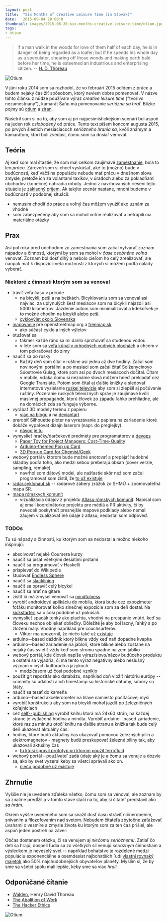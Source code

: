 ```yaml
---
layout: post
title:  "Six Months of Creative Leisure Time (in Slovak)"
date:   2015-09-04 20:00:0
thumbnail: images/2015-08-30-six-months-creative-leisure-time/otium.jpg
tags:
- otium 
---
```


> If a man walk in the woods for love of them half of each day, he is in danger of being regarded as a loafer; but if he spends his whole day as a speculator, shearing off those woods and making earth bald before her time, he is esteemed an industrious and enterprising citizen. -- [H. D. Thoreau](https://en.wikipedia.org/wiki/Henry_David_Thoreau)

![Otium]({{site.baseurl}}/images/2015-08-30-six-months-creative-leisure-time/bike.jpg "Otium")

V júni roku 2014 som sa rozhodol, že vo februári 2015 odídem z práce a budem nejaký čas žiť spôsobom, ktorý neviem dobre pomenovať. V názve tohto článku z núdze používam výraz _creative leisure time_ ("tvorivo nezamestnaný"), kamarát Šaňo má pomenovanie _seriózne sa hrať_. Blízke pojmy sú [otium](https://en.wikipedia.org/wiki/Otium) a [ziran](https://en.m.wikipedia.org/wiki/Ziran). 

Našetril som si na to, aby som aj pri najpesimistickejšom scenári bol aspoň na jeden rok _oslobodený_ od práce.
Tento text píšem koncom augusta 2015, po prvých šiestich mesiaciacoch _seriózneho hrania sa_, kvôli známym a kamarátom, ktorí boli zvedaví, čomu som sa dosiaľ venoval.

## Teória

Aj keď som mal štastie, že som mal celkom zaujímavé [zamestnanie](https://www.linkedin.com/pub/peter-vojtek/12/9b9/197), bola to len _práca_. Zároveň som si chcel vyskúšať, aké to (možno) bude v budúcnosti, keď väčšina populácie nebude mať prácu v dnešnom slova zmysle, pretože ich za volantami taxíkov, v úradoch alebo za pokladňami obchodov (konečne) nahradia roboty. 
Jedno z navrhovaných riešení tejto situácie je [základný príjem](https://en.wikipedia.org/wiki/Basic_income). Ak takýto scenár nastane, mnohí budeme v budúcnosti v podobnej situácii:

* nemusím chodiť do práce a voľný čas môžem využiť ako uznám za vhodné
* som zabezpečený aby som sa mohol voľne realizovať a netrápili ma materiálne otázky

## Prax

Asi pol roka pred odchodom zo zamestnania som začal vytvárať zoznam nápadov a činností, ktorými by som sa mohol _v čase osobného voľna_ venovať. Zoznam bol dosť dlhý a nebolo cieľom ho celý zrealizovať, ale naopak mať k dispozícii veľa možností z ktorých si môžem podľa nálady vyberať.


### Niektoré z činností ktorým som sa venoval

* tráviť veľa času v prírode
	* na bicykli, peši a na bežkách. Bicyklovaniu som sa venoval asi najviac, za uplynulých šesť mesiacov som na bicykli najazdil asi 5000 kilometrov. Jazdenie autom som minimalizoval a kdekoľvek je to možné chodím na bicykli alebo peši.
	* [cyklovýlet okolo Slovenska](http://petervojtek.eu/wiki/Bike/OkoloSlovenskaNaBicykli)
* [mapovanie](https://www.openstreetmap.org/user/Peter%20Vojtek/history) pre openstreetmap.org a [freemap.sk](freemap.sk)
	* ako súčasť cyklo a iných výletov 
* otužovať sa
	* takmer každé ráno sa mi darilo sprchovať sa studenou vodou
	* v lete som sa [veľa kúpal v prírodných vodných plochách](http://petervojtek.eu/wiki/Bike/2015-07-22-kupanie-x-17) a chcem v tom pokračovať do zimy
* naučiť sa po rusky
	* Každý deň som čítal v ruštine asi jednu až dve hodiny. Začal som novinovými portálmi a po mesiaci som začal čítať Solženycinovo Súostrovie Gulag, ktoré som asi po dvoch mesiacoch dočítal. Čítam v mobile, vďaka čomu si neznáme slová môžem hneď prekladať cez Google Translate. Potom som čítal aj ďalšie knižky a sledovať internetové vysielanie [ruskej televízie](https://www.youtube.com/user/Russia24TV) aby som si zlepšil aj počúvanie ruštiny. Pozeranie ruských televíznych správ je zaujímavé kvôli masívnej propagande, ktorú človek zo západu ľahko prehliadne, ale na domácich zdá sa funguje výborne.
* vyrábať 3D modely terénu z papieru
	* [viac na blogu](https://petervojtek.github.io/diy/) a na [deviantart](http://petervojtek.deviantart.com/)
* prerobiť Silhouette ploter na vyrezávanie z papiera na zariadenie ktoré dokáže vypaľovat dizajn laserom (napr. do preglejky).
	* [návod je tu](https://petervojtek.github.io/diy/2015/02/22/burning-map-on-plywood-with-silhouette-cutter.html)
* vymyslieť hračky/darčekové predmety pre programátorov a [devops](https://en.wikipedia.org/wiki/DevOps)
	* [Paper Toy for Project Managers: Cost-Time-Quality](https://petervojtek.github.io/diy/2015/05/17/time-cost-quality.html)
	* [Arduino-themed Pop up Card](https://petervojtek.github.io/diy/2015/03/31/greetings-from-hackerspace.html)
	* [3D Pop-up Card for Chemist/Geek](https://www.etsy.com/listing/231674533/3d-pop-up-card-for-chemist-geek?ref=shop_home_active_4)
* webový portál v ktorom bude možné anotovať a prepájať hudobné skladby podľa toho, ako medzi sebou preberajú obsah (cover verzie, sampling, remake). 
	* navrhol som dátový model, ale našťastie skôr než som začal programovať som zistil, že [to už existuje](http://www.whosampled.com/)
* [radar.cyklonaut.sk](http://radar.cyklonaut.sk/) -- radarové zábery zrážok zo SHMÚ + zoomovateľná mapa SR.
* [mapa rómskych komunít](http://petervojtek.github.io/mapa-romskych-komunit/)
	* vizualizácia údajov z projektu [Atlasu rómskych komunít](http://romovia.vlada.gov.sk/20535/atlas-romskych-komunit.php). Napísal som aj email koordinátorke projektu pre médiá a PR aktivity, či by nevedeli poskytnúť presnejšie mapové podklady alebo nemali záujem vizualizovať iné údaje z atlasu, nedostal som odpoveď.


### TODOs

Tu sú nápady a činnosti, ku ktorým som sa nedostal a možno niekoho inšpirujú:

* absolvovať nejaké Coursera kurzy
* naučiť sa písat všetkými desiatimi prstami
* naučiť sa programovať v Haskelli
* prispievať do Wikipedie
* študovať [Endless Sphere](https://endless-sphere.com/forums/)
* naučiť sa [slacklining](https://en.wikipedia.org/wiki/Slacklining)
* naučiť sa opraviť celý bicykel
* naučiť sa hrať na gitare
* zistiť či má zmysel venovať sa [mindfulness](https://en.wikipedia.org/wiki/Mindfulness)
* vyrobiť androidovú aplikáciu do mobilu, ktorá bude cez expozimeter foťáku monitorovať koľko slnečnej expozície som za deň dostal. Na [kickstarteri](https://www.kickstarter.com/projects/342933744/violet-optimize-your-sun-experience?ref=category) sa o čosi podobné už pokúšali.
* vymyslieť spacák tenký ako plachta, vhodný na prespanie vnútri, keď sa človeku nechce obliekať obliečky. Dôležité je aby bol lacný, ľahký a po zložení malý. Vhodný napríklad pre couchsurferov.
	* Viktor ma upozornil, že niečo také už [existuje](http://www.seatosummit.com/travel-and-sleeping-bag-liners/)
* arduino--based dáždnik ktorý blikne vždy keď naň dopadne kvapka
* arduino--based zariadenie na jabloň, ktoré blikne alebo zostane na nejaký čas svietiť vždy keď som stromu spadne na zem jablko
* webový portál, kde človek napíše výraz/slovo/názov budúceho produktu a ostatní sa vyjadria, či má tento výraz negatívny alebo neslušný význam v iných kultúrach a jazykoch
	* medzičasom už čosi podobné [vzniklo](http://wordsafety.com/)
* použiť git repozitár ako databázu, napríklad doň vložiť históriu európy -- commity sú udalosti a ich timestamp su historické dátumy, súbory sú štáty.
* naučiť sa tesať do kameňa
* arduino--based akcelerometer na hlave namiesto počítačovej myši
* vyrobiť konštrukciu aby som na bicykli mohol jazdiť po železničných koľajniciach
* cez [self--publishing](http://lulu.com/) vyrobiť knihu ktorá má 24x60 strán, na každej strane je vytlačená hodina a minúta. Vyrobiť arduino--based zariadenie, ktoré raz za minútu otočí knihu na ďalšie stranu a knižka tak bude celý deň ukazovať aktuálny čas.
* hodiny, ktoré budú aktuálny čas ukazovať pomocou železných pilín a elektromagnetov - magnety budú preskupovať železné piliny tak, aby ukazovali aktuálny čas
	* [tu ktosi spravil prototyp pri ktorom použil ferrofluid](http://m.9gag.com/gag/arRMDn7)
* webový portál - používateľ zadá údaje aký je a čomu sa venuje a dozvie sa, ako by svet vyzeral keby sa všetci správali ako on. 
	* [niečo podobné už existuje](http://www.bbc.com/earth/story/20141016-your-life-on-earth)

## Zhrnutie

Vyššie nie je uvedené zďaleka všetko, čomu som sa venoval, ale zoznam by sa značne predĺžil a v tomto stave stačí na to, aby si čitateľ predstavil ako _sa hrám_.

Okrem vyššie uvedeného som sa snažil dosť času stráviť ničnerobením, snívaním a filozofovaním nad svetom. Nebudem čitateľa zbytočne zaťažovať úvahami o vesmíre a zmysle života ku ktorým som za ten čas prišiel, ale aspoň jeden postreh na záver:

Občas dostanem otázku, či sa venujem aj _niečomu serióznemu_. Zatiaľ čo deti sa hrajú, dospelí ľudia sa zo všetkých síl venujú _serióznym_ činnostiam a výsledkom je neveselý svet -- napríklad bohatstvo je rozdelené medzi populáciu exponenciálne a osemdesiat najbohatších ľudí [vlastní rovnaký majetok](http://fivethirtyeight.com/datalab/meet-the-80-people-who-are-as-rich-as-half-the-world/) ako  50% najchudobnejších obyvateľov planéty. Myslím si, že by sme sa všetci spolu mali lepšie, keby sme sa viac _hrali_.


## Odporúčané čítanie

* [Walden](https://en.wikipedia.org/wiki/Walden), Henry David Thoreau
* [The Abolition of Work](http://www.inspiracy.com/black/abolition/abolitionofwork.html)
* [The Hacker Ethics](https://en.wikipedia.org/wiki/Hacker_ethic#The_hacker_ethics)


![Otium]({{site.baseurl}}/images/2015-08-30-six-months-creative-leisure-time/otium.jpg "Otium")












